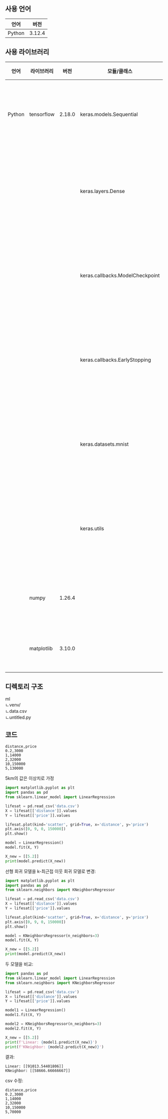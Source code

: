 
## 사용 언어
|언어|버전|
|---|---|
|Python|3.12.4|

## 사용 라이브러리
|언어|라이브러리|버전|모듈/클래스|용도|
|---|---|---|---|---|
|Python|tensorflow|2.18.0|keras.models.Sequential|전체 모델 구조를 정의|
||||keras.layers.Dense|모델 내부의 개별 층을 구성|
||||keras.callbacks.ModelCheckpoint|모델 내부의 개별 층을 구성|
||||keras.callbacks.EarlyStopping|모델 내부의 개별 층을 구성|
||||keras.datasets.mnist|모델 내부의 개별 층을 구성|
||||keras.utils|모델 내부의 개별 층을 구성|
||numpy|1.26.4||데이터 불러오기|
||matplotlib|3.10.0||데이터 시각화|


## 디렉토리 구조
ml   
ㄴvenv/   
ㄴdata.csv   
ㄴuntitled.py   

## 코드
```csv
distance,price
0.2,3000
1,14000
2,32000
10,150000
5,130000
```

5km의 값은 이상치로 가정

```python
import matplotlib.pyplot as plt
import pandas as pd
from sklearn.linear_model import LinearRegression

lifesat = pd.read_csv('data.csv')
X = lifesat[['distance']].values
Y = lifesat[['price']].values

lifesat.plot(kind='scatter', grid=True, x='distance', y='price')
plt.axis([0, 9, 0, 150000])
plt.show()

model = LinearRegression()
model.fit(X, Y)

X_new = [[5.2]]
print(model.predict(X_new))
```

선형 회귀 모델을 k-최근접 이웃 회귀 모델로 변경:
```python
import matplotlib.pyplot as plt
import pandas as pd
from sklearn.neighbors import KNeighborsRegressor

lifesat = pd.read_csv('data.csv')
X = lifesat[['distance']].values
Y = lifesat[['price']].values

lifesat.plot(kind='scatter', grid=True, x='distance', y='price')
plt.axis([0, 9, 0, 150000])
plt.show()

model = KNeighborsRegressor(n_neighbors=3)
model.fit(X, Y)

X_new = [[5.2]]
print(model.predict(X_new))
```

두 모델을 비교:
```python
import pandas as pd
from sklearn.linear_model import LinearRegression
from sklearn.neighbors import KNeighborsRegressor

lifesat = pd.read_csv('data.csv')
X = lifesat[['distance']].values
Y = lifesat[['price']].values

model1 = LinearRegression()
model1.fit(X, Y)

model2 = KNeighborsRegressor(n_neighbors=3)
model2.fit(X, Y)

X_new = [[5.2]]
print(f'Linear: {model1.predict(X_new)}')
print(f'KNeighbor: {model2.predict(X_new)}')
```

결과:
```
Linear: [[91013.54401806]]
KNeighbor: [[58666.66666667]]
```

csv 수정:
```csv
distance,price
0.2,3000
1,14000
2,32000
10,150000
5,70000
```
